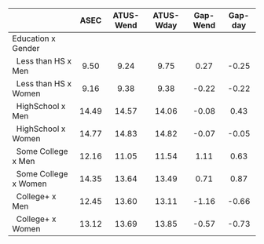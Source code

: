 
|                      |         ASEC |    ATUS-Wend |    ATUS-Wday |     Gap-Wend |      Gap-day |
| -------------------- | :----------: | :----------: | :----------: | :----------: | :----------: |
| Education x Gender   |              |              |              |              |              |
| &nbsp;&nbsp;Less than HS x Men |         9.50 |         9.24 |         9.75 |         0.27 |        -0.25 |
| &nbsp;&nbsp;Less than HS x Women |         9.16 |         9.38 |         9.38 |        -0.22 |        -0.22 |
| &nbsp;&nbsp;HighSchool x Men |        14.49 |        14.57 |        14.06 |        -0.08 |         0.43 |
| &nbsp;&nbsp;HighSchool x Women |        14.77 |        14.83 |        14.82 |        -0.07 |        -0.05 |
| &nbsp;&nbsp;Some College x Men |        12.16 |        11.05 |        11.54 |         1.11 |         0.63 |
| &nbsp;&nbsp;Some College x Women |        14.35 |        13.64 |        13.49 |         0.71 |         0.87 |
| &nbsp;&nbsp;College+ x Men |        12.45 |        13.60 |        13.11 |        -1.16 |        -0.66 |
| &nbsp;&nbsp;College+ x Women |        13.12 |        13.69 |        13.85 |        -0.57 |        -0.73 |

